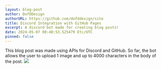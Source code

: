 ```yaml
---
layout: blog-post
author: DofDDesign
authorURL: https://github.com/dofddesign/site
title: Discord Integration with GitHub Pages
excerpt: A discord bot made for creating blog posts!
date: 2024-05-07 08:40:53.525479 Etc/UTC
pinned: false
---
```

This blog post was made using APIs for Discord and GitHub. So far, the bot allows the user to upload 1 image and up to 4000 characters in the body of the post.
<img src="{{ site.baseurl }}/48126939167824282817150890591543221.png"/>
